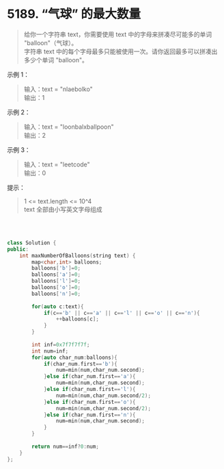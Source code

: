 # 5189. “气球” 的最大数量



> 给你一个字符串 text，你需要使用 text 中的字母来拼凑尽可能多的单词 "balloon"（气球）。<br>
字符串 text 中的每个字母最多只能被使用一次。请你返回最多可以拼凑出多少个单词 "balloon"。

 

示例 1：
> 输入：text = "nlaebolko"<br>
输出：1


示例 2：
> 输入：text = "loonbalxballpoon"<br>
输出：2


示例 3：
> 输入：text = "leetcode"<br>
输出：0
 

提示：
> 1 <= text.length <= 10^4<br>
text 全部由小写英文字母组成






<br>
<br>





```c++
class Solution {
public:
    int maxNumberOfBalloons(string text) {
        map<char,int> balloons;
        balloons['b']=0;
        balloons['a']=0;
        balloons['l']=0;
        balloons['o']=0;
        balloons['n']=0;
        
        for(auto c:text){
            if(c=='b' || c=='a' || c=='l' || c=='o' || c=='n'){
                ++balloons[c];
            }
        }
        
        int inf=0x7f7f7f7f;
        int num=inf;
        for(auto char_num:balloons){
            if(char_num.first=='b'){
                num=min(num,char_num.second);
            }else if(char_num.first=='a'){
                num=min(num,char_num.second);
            }else if(char_num.first=='l'){
                num=min(num,char_num.second/2);
            }else if(char_num.first=='o'){
                num=min(num,char_num.second/2);
            }else if(char_num.first=='n'){
                num=min(num,char_num.second);
            }
        }
        
        return num==inf?0:num;
    }
};
```
